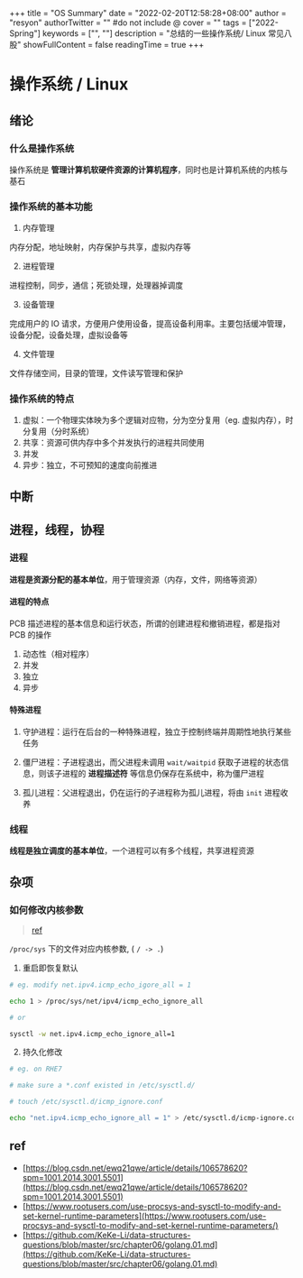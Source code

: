 +++
title = "OS Summary"
date = "2022-02-20T12:58:28+08:00"
author = "resyon"
authorTwitter = "" #do not include @
cover = ""
tags = ["2022-Spring"]
keywords = ["", ""]
description = "总结的一些操作系统/ Linux 常见八股"
showFullContent = false
readingTime = true
+++

# 操作系统 / Linux

## 绪论

### 什么是操作系统

操作系统是 **管理计算机软硬件资源的计算机程序**，同时也是计算机系统的内核与基石

### 操作系统的基本功能

1. 内存管理

内存分配，地址映射，内存保护与共享，虚拟内存等

2. 进程管理

进程控制，同步，通信；死锁处理，处理器掉调度

3. 设备管理

完成用户的 IO 请求，方便用户使用设备，提高设备利用率。主要包括缓冲管理，设备分配，设备处理，虚拟设备等

4. 文件管理

文件存储空间，目录的管理，文件读写管理和保护

### 操作系统的特点

1. 虚拟：一个物理实体映为多个逻辑对应物，分为空分复用（eg. 虚拟内存），时分复用（分时系统）
2. 共享：资源可供内存中多个并发执行的进程共同使用
3. 并发
4. 异步：独立，不可预知的速度向前推进

## 中断

## 进程，线程，协程

### 进程

**进程是资源分配的基本单位**，用于管理资源（内存，文件，网络等资源）

#### 进程的特点

PCB 描述进程的基本信息和运行状态，所谓的创建进程和撤销进程，都是指对 PCB 的操作

1. 动态性（相对程序）
2. 并发
3. 独立
4. 异步

#### 特殊进程

1. 守护进程：运行在后台的一种特殊进程，独立于控制终端并周期性地执行某些任务

2. 僵尸进程：子进程退出，而父进程未调用 `wait/waitpid` 获取子进程的状态信息，则该子进程的 **进程描述符** 等信息仍保存在系统中，称为僵尸进程

3. 孤儿进程：父进程退出，仍在运行的子进程称为孤儿进程，将由 `init` 进程收养

### 线程

**线程是独立调度的基本单位**，一个进程可以有多个线程，共享进程资源

## 杂项

### 如何修改内核参数

> [ref](https://www.rootusers.com/use-procsys-and-sysctl-to-modify-and-set-kernel-runtime-parameters/)

`/proc/sys` 下的文件对应内核参数, ( `/ -> .`)

1. 重启即恢复默认

```bash
# eg. modify net.ipv4.icmp_echo_igore_all = 1

echo 1 > /proc/sys/net/ipv4/icmp_echo_ignore_all

# or

sysctl -w net.ipv4.icmp_echo_ignore_all=1
```

2. 持久化修改

```bash
# eg. on RHE7

# make sure a *.conf existed in /etc/sysctl.d/

# touch /etc/sysctl.d/icmp_ignore.conf

echo "net.ipv4.icmp_echo_ignore_all = 1" > /etc/sysctl.d/icmp-ignore.conf
```

## ref

- [https://blog.csdn.net/ewq21qwe/article/details/106578620?spm=1001.2014.3001.5501](https://blog.csdn.net/ewq21qwe/article/details/106578620?spm=1001.2014.3001.5501)
- [https://www.rootusers.com/use-procsys-and-sysctl-to-modify-and-set-kernel-runtime-parameters](https://www.rootusers.com/use-procsys-and-sysctl-to-modify-and-set-kernel-runtime-parameters/)
- [https://github.com/KeKe-Li/data-structures-questions/blob/master/src/chapter06/golang.01.md](https://github.com/KeKe-Li/data-structures-questions/blob/master/src/chapter06/golang.01.md)
